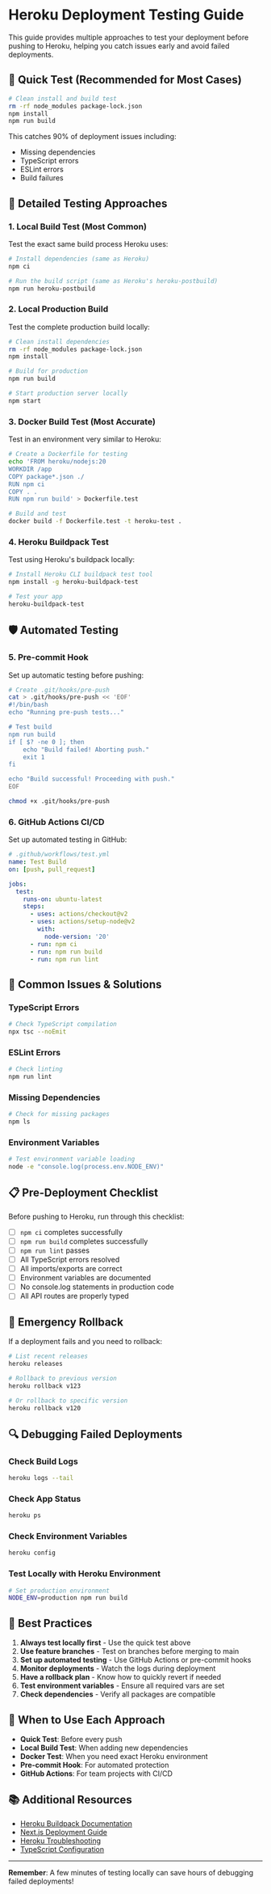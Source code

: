 # Heroku Deployment Testing Guide

This guide provides multiple approaches to test your deployment before pushing to Heroku, helping you catch issues early and avoid failed deployments.

## 🚀 Quick Test (Recommended for Most Cases)

```bash
# Clean install and build test
rm -rf node_modules package-lock.json
npm install
npm run build
```

This catches 90% of deployment issues including:
- Missing dependencies
- TypeScript errors
- ESLint errors
- Build failures

## 🔧 Detailed Testing Approaches

### 1. **Local Build Test (Most Common)**

Test the exact same build process Heroku uses:

```bash
# Install dependencies (same as Heroku)
npm ci

# Run the build script (same as Heroku's heroku-postbuild)
npm run heroku-postbuild
```

### 2. **Local Production Build**

Test the complete production build locally:

```bash
# Clean install dependencies
rm -rf node_modules package-lock.json
npm install

# Build for production
npm run build

# Start production server locally
npm start
```

### 3. **Docker Build Test (Most Accurate)**

Test in an environment very similar to Heroku:

```bash
# Create a Dockerfile for testing
echo 'FROM heroku/nodejs:20
WORKDIR /app
COPY package*.json ./
RUN npm ci
COPY . .
RUN npm run build' > Dockerfile.test

# Build and test
docker build -f Dockerfile.test -t heroku-test .
```

### 4. **Heroku Buildpack Test**

Test using Heroku's buildpack locally:

```bash
# Install Heroku CLI buildpack test tool
npm install -g heroku-buildpack-test

# Test your app
heroku-buildpack-test
```

## 🛡️ Automated Testing

### 5. **Pre-commit Hook**

Set up automatic testing before pushing:

```bash
# Create .git/hooks/pre-push
cat > .git/hooks/pre-push << 'EOF'
#!/bin/bash
echo "Running pre-push tests..."

# Test build
npm run build
if [ $? -ne 0 ]; then
    echo "Build failed! Aborting push."
    exit 1
fi

echo "Build successful! Proceeding with push."
EOF

chmod +x .git/hooks/pre-push
```

### 6. **GitHub Actions CI/CD**

Set up automated testing in GitHub:

```yaml
# .github/workflows/test.yml
name: Test Build
on: [push, pull_request]

jobs:
  test:
    runs-on: ubuntu-latest
    steps:
      - uses: actions/checkout@v2
      - uses: actions/setup-node@v2
        with:
          node-version: '20'
      - run: npm ci
      - run: npm run build
      - run: npm run lint
```

## 🐛 Common Issues & Solutions

### TypeScript Errors
```bash
# Check TypeScript compilation
npx tsc --noEmit
```

### ESLint Errors
```bash
# Check linting
npm run lint
```

### Missing Dependencies
```bash
# Check for missing packages
npm ls
```

### Environment Variables
```bash
# Test environment variable loading
node -e "console.log(process.env.NODE_ENV)"
```

## 📋 Pre-Deployment Checklist

Before pushing to Heroku, run through this checklist:

- [ ] `npm ci` completes successfully
- [ ] `npm run build` completes successfully
- [ ] `npm run lint` passes
- [ ] All TypeScript errors resolved
- [ ] All imports/exports are correct
- [ ] Environment variables are documented
- [ ] No console.log statements in production code
- [ ] All API routes are properly typed

## 🚨 Emergency Rollback

If a deployment fails and you need to rollback:

```bash
# List recent releases
heroku releases

# Rollback to previous version
heroku rollback v123

# Or rollback to specific version
heroku rollback v120
```

## 🔍 Debugging Failed Deployments

### Check Build Logs
```bash
heroku logs --tail
```

### Check App Status
```bash
heroku ps
```

### Check Environment Variables
```bash
heroku config
```

### Test Locally with Heroku Environment
```bash
# Set production environment
NODE_ENV=production npm run build
```

## 📝 Best Practices

1. **Always test locally first** - Use the quick test above
2. **Use feature branches** - Test on branches before merging to main
3. **Set up automated testing** - Use GitHub Actions or pre-commit hooks
4. **Monitor deployments** - Watch the logs during deployment
5. **Have a rollback plan** - Know how to quickly revert if needed
6. **Test environment variables** - Ensure all required vars are set
7. **Check dependencies** - Verify all packages are compatible

## 🎯 When to Use Each Approach

- **Quick Test**: Before every push
- **Local Build Test**: When adding new dependencies
- **Docker Test**: When you need exact Heroku environment
- **Pre-commit Hook**: For automated protection
- **GitHub Actions**: For team projects with CI/CD

## 📚 Additional Resources

- [Heroku Buildpack Documentation](https://devcenter.heroku.com/articles/buildpacks)
- [Next.js Deployment Guide](https://nextjs.org/docs/deployment)
- [Heroku Troubleshooting](https://devcenter.heroku.com/articles/troubleshooting-node-deploys)
- [TypeScript Configuration](https://www.typescriptlang.org/docs/handbook/tsconfig-json.html)

---

**Remember**: A few minutes of testing locally can save hours of debugging failed deployments!

